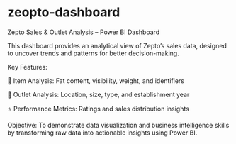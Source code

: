 # zeopto-dashboard
Zepto Sales & Outlet Analysis – Power BI Dashboard

This dashboard provides an analytical view of Zepto’s sales data, designed to uncover trends and patterns for better decision-making.

Key Features:

🛒 Item Analysis: Fat content, visibility, weight, and identifiers

🏪 Outlet Analysis: Location, size, type, and establishment year

⭐ Performance Metrics: Ratings and sales distribution insights


Objective:
To demonstrate data visualization and business intelligence skills by transforming raw data into actionable insights using Power BI.
